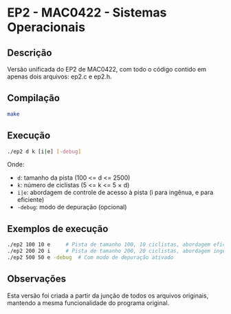 # EP2 - MAC0422 - Sistemas Operacionais

## Descrição
Versão unificada do EP2 de MAC0422, com todo o código contido em apenas dois arquivos: ep2.c e ep2.h.

## Compilação
```bash
make
```

## Execução
```bash
./ep2 d k [i|e] [-debug]
```

Onde:
- `d`: tamanho da pista (100 <= d <= 2500)
- `k`: número de ciclistas (5 <= k <= 5 × d)
- `i|e`: abordagem de controle de acesso à pista (i para ingênua, e para eficiente)
- `-debug`: modo de depuração (opcional)

## Exemplos de execução
```bash
./ep2 100 10 e     # Pista de tamanho 100, 10 ciclistas, abordagem eficiente
./ep2 200 20 i     # Pista de tamanho 200, 20 ciclistas, abordagem ingênua
./ep2 500 50 e -debug  # Com modo de depuração ativado
```

## Observações
Esta versão foi criada a partir da junção de todos os arquivos originais, mantendo a mesma funcionalidade do programa original. 